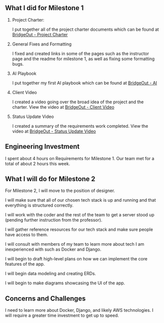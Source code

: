 
## What I did for Milestone 1

1. Project Charter:
 
	I put together all of the project charter documents which can be found at [BridgeOut - Project Charter](Index.md)

2. General Fixes and Formatting
 
	I fixed and created links in some of the pages such as the instructor page and the readme for milestone 1, as well as fixing some formatting bugs.

2. AI Playbook
 
	I put together my first AI playbook which can be found at [BridgeOut - AI](AI.md)

3. Client Video
 
	I created a video going over the broad idea of the project and the charter. View the video at [BridgeOut - Client Video](https://drive.google.com/file/d/1xXiJfo6HXxfP8IiBjeGvAUJFdBOht4Wr/view?usp=sharing)

4. Status Update Video

	I created a summary of the requirements work completed. View the video at [BridgeOut - Status Update Video](https://drive.google.com/file/d/1tduuTAXvqDdbOjFPkogxSnc_P388PK8H/view?usp=sharing)

## Engineering Investment

I spent about 4 hours on Requirements for Milestone 1.
Our team met for a total of about 2 hours this week.

## What I will do for Milestone 2

For Milestone 2, I will move to the position of designer.

I will make sure that all of our chosen tech stack is up and running and that everything is structured correctly.

I will work with the coder and the rest of the team to get a server stood up (pending further instruction from the professor).

I will gather reference resources for our tech stack and make sure people have access to them.

I will consult with members of my team to learn more about tech I am inexperienced with such as Docker and Django.

I will begin to draft high-level plans on how we can implement the core features of the app.

I will begin data modeling and creating ERDs.

I will begin to make diagrams showcasing the UI of the app.

## Concerns and Challenges

I need to learn more about Docker, Django, and likely AWS technologies. I will require a greater time investment to get up to speed.